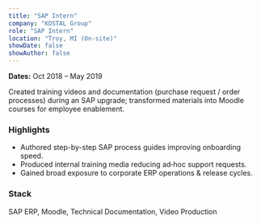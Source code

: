 ```yaml
---
title: "SAP Intern"
company: "KOSTAL Group"
role: "SAP Intern"
location: "Troy, MI (On-site)"
showDate: false
showAuthor: false
---
```


**Dates:** Oct 2018 – May 2019

Created training videos and documentation (purchase request / order processes) during an SAP upgrade; transformed materials into Moodle courses for employee enablement.

### Highlights

- Authored step-by-step SAP process guides improving onboarding speed.
- Produced internal training media reducing ad‑hoc support requests.
- Gained broad exposure to corporate ERP operations & release cycles.

### Stack

SAP ERP, Moodle, Technical Documentation, Video Production
